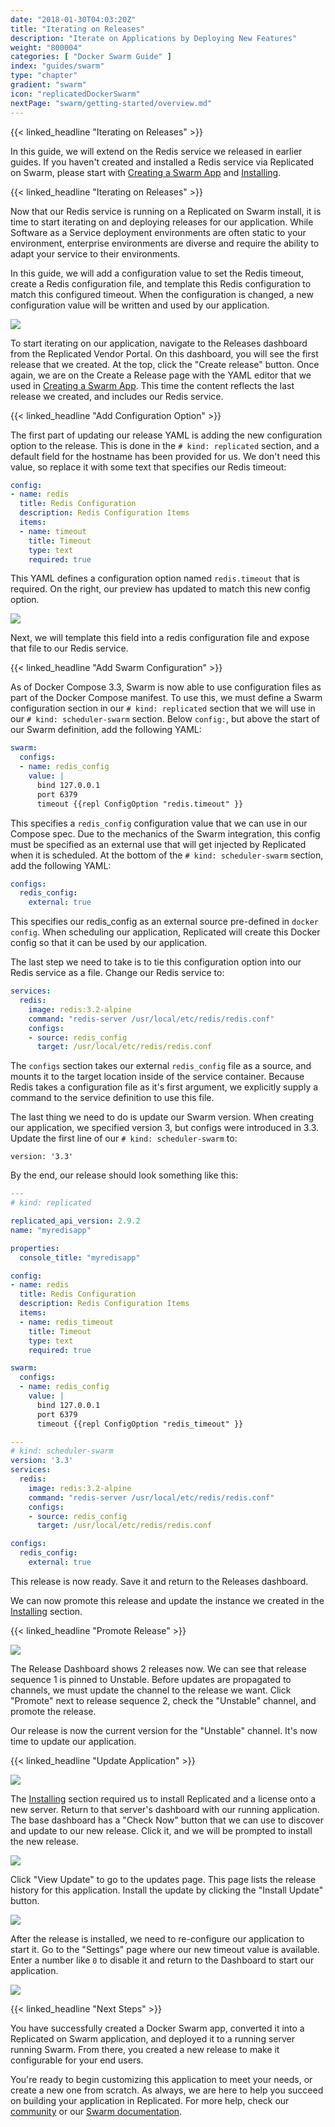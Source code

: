 ```yaml
---
date: "2018-01-30T04:03:20Z"
title: "Iterating on Releases"
description: "Iterate on Applications by Deploying New Features"
weight: "800004"
categories: [ "Docker Swarm Guide" ]
index: "guides/swarm"
type: "chapter"
gradient: "swarm"
icon: "replicatedDockerSwarm"
nextPage: "swarm/getting-started/overview.md"
---
```


{{< linked_headline "Iterating on Releases" >}}

In this guide, we will extend on the Redis service we released in earlier guides. If you haven't created and installed a Redis service via Replicated on Swarm, please start with [Creating a Swarm App](../create-swarm-app) and [Installing](../installing).

{{< linked_headline "Iterating on Releases" >}}

Now that our Redis service is running on a Replicated on Swarm install, it is time to start iterating on and deploying releases for our application. While Software as a Service deployment environments are often static to your environment, enterprise environments are diverse and require the ability to adapt your service to their environments.

In this guide, we will add a configuration value to set the Redis timeout, create a Redis configuration file, and template this Redis configuration to match this configured timeout. When the configuration is changed, a new configuration value will be written and used by our application.

![](/images/guides/swarm/iterating/1-releases.png)

To start iterating on our application, navigate to the Releases dashboard from the Replicated Vendor Portal. On this dashboard, you will see the first release that we created. At the top, click the "Create release" button. Once again, we are on the Create a Release page with the YAML editor that we used in [Creating a Swarm App](../create-swarm-app). This time the content reflects the last release we created, and includes our Redis service.

{{< linked_headline "Add Configuration Option" >}}

The first part of updating our release YAML is adding the new configuration option to the release. This is done in the `# kind: replicated` section, and a default field for the hostname has been provided for us. We don't need this value, so replace it with some text that specifies our Redis timeout:

```yaml
config:
- name: redis
  title: Redis Configuration
  description: Redis Configuration Items
  items:
  - name: timeout
    title: Timeout
    type: text
    required: true
```

This YAML defines a configuration option named `redis.timeout` that is required. On the right, our preview has updated to match this new config option.

![](/images/guides/swarm/iterating/2-config-preview.png)

Next, we will template this field into a redis configuration file and expose that file to our Redis service.

{{< linked_headline "Add Swarm Configuration" >}}

As of Docker Compose 3.3, Swarm is now able to use configuration files as part of the Docker Compose manifest. To use this, we must define a Swarm configuration section in our `# kind: replicated` section that we will use in our `# kind: scheduler-swarm` section. Below `config:`, but above the start of our Swarm definition, add the following YAML:

```yaml
swarm:
  configs:
  - name: redis_config
    value: |
      bind 127.0.0.1
      port 6379
      timeout {{repl ConfigOption "redis.timeout" }}
```

This specifies a `redis_config` configuration value that we can use in our Compose spec. Due to the mechanics of the Swarm integration, this config must be specified as an external use that will get injected by Replicated when it is scheduled. At the bottom of the `# kind: scheduler-swarm` section, add the following YAML:

```yaml
configs:
  redis_config:
    external: true
```

This specifies our redis_config as an external source pre-defined in `docker config`. When scheduling our application, Replicated will create this Docker config so that it can be used by our application.

The last step we need to take is to tie this configuration option into our Redis service as a file. Change our Redis service to:

```yaml
services:
  redis:
    image: redis:3.2-alpine
    command: "redis-server /usr/local/etc/redis/redis.conf"
    configs:
    - source: redis_config
      target: /usr/local/etc/redis/redis.conf
```

The `configs` section takes our external `redis_config` file as a source, and mounts it to the target location inside of the service container. Because Redis takes a configuration file as it's first argument, we explicitly supply a command to the service definition to use this file.

The last thing we need to do is update our Swarm version. When creating our application, we specified version 3, but configs were introduced in 3.3. Update the first line of our `# kind: scheduler-swarm` to:

`version: '3.3'`

By the end, our release should look something like this:

```yaml
---
# kind: replicated

replicated_api_version: 2.9.2
name: "myredisapp"

properties:
  console_title: "myredisapp"

config:
- name: redis
  title: Redis Configuration
  description: Redis Configuration Items
  items:
  - name: redis_timeout
    title: Timeout
    type: text
    required: true

swarm:
  configs:
  - name: redis_config
    value: |
      bind 127.0.0.1
      port 6379
      timeout {{repl ConfigOption "redis_timeout" }}

---
# kind: scheduler-swarm
version: '3.3'
services:
  redis:
    image: redis:3.2-alpine
    command: "redis-server /usr/local/etc/redis/redis.conf"
    configs:
    - source: redis_config
      target: /usr/local/etc/redis/redis.conf

configs:
  redis_config:
    external: true
```

This release is now ready. Save it and return to the Releases dashboard.

We can now promote this release and update the instance we created in the [Installing](../installing) section.

{{< linked_headline "Promote Release" >}}

![](/images/guides/swarm/iterating/4-promote-release.png)

The Release Dashboard shows 2 releases now. We can see that release sequence 1 is pinned to Unstable. Before updates are propagated to channels, we must update the channel to the release we want. Click "Promote" next to release sequence 2, check the "Unstable" channel, and promote the release.

Our release is now the current version for the "Unstable" channel. It's now time to update our application.

{{< linked_headline "Update Application" >}}

![](/images/guides/swarm/iterating/5-dashboard.png)

The [Installing](../installing) section required us to install Replicated and a license onto a new server. Return to that server's dashboard with our running application. The base dashboard has a "Check Now" button that we can use to discover and update to our new release. Click it, and we will be prompted to install the new release.

![](/images/guides/swarm/iterating/6-update-available.png)

Click "View Update" to go to the updates page. This page lists the release history for this application. Install the update by clicking the "Install Update" button.

![](/images/guides/swarm/iterating/7-install-update.png)

After the release is installed, we need to re-configure our application to start it. Go to the "Settings" page where our new timeout value is available. Enter a number like `0` to disable it and return to the Dashboard to start our application.

![](/images/guides/swarm/iterating/8-settings.png)


{{< linked_headline "Next Steps" >}}

You have successfully created a Docker Swarm app, converted it into a Replicated on Swarm application, and deployed it to a running server running Swarm. From there, you created a new release to make it configurable for your end users.

You're ready to begin customizing this application to meet your needs, or create a new one from scratch. As always, we are here to help you succeed on building your application in Replicated. For more help, check our [community](https://help.replicated.com/community) or our [Swarm documentation](https://help.replicated.com/docs/swarm).
